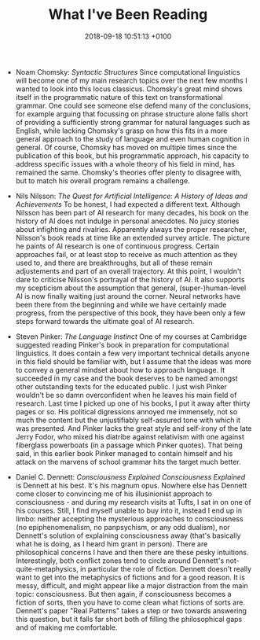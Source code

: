 ﻿---
layout: post
title:  "What I've Been Reading"
date:   2018-09-18 10:51:13 +0100
categories: reading
---
- Noam Chomsky: *Syntactic Structures*
Since computational linguistics will become one of my main research topics over the next few months I wanted to look into this locus classicus. Chomsky's great mind shows itself in the programmatic nature of this text on transformational grammar. One could see someone else defend many of the conclusions, for example arguing that focussing on phrase structure alone falls short of providing a sufficiently strong grammar for natural languages such as English, while lacking Chomsky's grasp on how this fits in a more general approach to the study of language and even human cognition in general. Of course, Chomsky has moved on multiple times since the publication of this book, but his programmatic approach, his capacity to address specific issues with a whole theory of his field in mind, has remained the same. Chomsky's theories offer plenty to disagree with, but to match his overall program remains a challenge.


- Nils Nilsson: *The Quest for Artificial Intelligence: A History of Ideas and Achievements*
To be honest, I had expected a different text. Although Nilsson has been part of AI research for many decades, his book on the history of AI does not indulge in personal anecdotes. No juicy stories about infighting and rivalries. Apparently always the proper researcher, Nilsson's book reads at time like an extended survey article. The picture he paints of AI research is one of continuous progress. Certain approaches fail, or at least stop to receive as much attention as they used to, and there are breakthroughs, but all of these remain adjustements and part of an overall trajectory. At this point, I wouldn't dare to criticise Nilsson's portrayal of the history of AI. It also supports my scepticism about the assumption that general, (super-)human-level AI is now finally waiting just around the corner. Neural networks have been there from the beginning and while we have certainly made progress, from the perspective of this book, they have been only a few steps forward towards the ultimate goal of AI research.


- Steven Pinker: *The Language Instinct*
One of my courses at Cambridge suggested reading Pinker's book in preparation for computational linguistics. It does contain a few very important technical details anyone in this field should be familiar with, but I assume that the ideas was more to convey a general mindset about how to approach language. It succeeded in my case and the book deserves to be named amongst other outstanding texts for the educated public. I just wish Pinker wouldn't be so damn overconfident when he leaves his main field of research. Last time I picked up one of his books, I put it away after thirty pages or so. His political digressions annoyed me immensely, not so much the content but the unjustifiably self-assured tone with which it was presented. And Pinker lacks the great style and self-irony of the late Jerry Fodor, who mixed his diatribe against relativism with one against fiberglass powerboats (in a passage which Pinker quotes). That being said, in this earlier book Pinker managed to contain himself and his attack on the marvens of school grammar hits the target much better.


- Daniel C. Dennett: *Consciousness Explained*
*Consciousness Explained* is Dennett at his best. It's his magnum opus. Nowhere else has Dennett come closer to convincing me of his illusinionist approach to consciousness - and during my research visits at Tufts, I sat in on one of his courses. Still, I find myself unable to buy into it, instead I end up in limbo: neither accepting the mysterious approaches to consciousness (no epiphenomenalism, no panpsychism, or any odd dualism), nor Dennett's solution of explaining consciousness away (that's basically what he is doing, as I heard him grant in person). There are philosophical concerns I have and then there are these pesky intuitions. Interestingly, both conflict zones tend to circle around Dennett's not-quite-metaphysics, in particular the role of fiction. Dennett doesn't really want to get into the metaphysics of fictions and for a good reason. It is messy, difficult, and might appear like a major distraction from the main topic: consciousness. But then again, if consciousness becomes a fiction of sorts, then you have to come clean what fictions of sorts are. Dennett's paper "Real Patterns" takes a step or two towards answering this question, but it falls far short both of filling the philosophical gaps and of making me comfortable.
